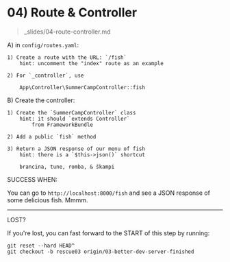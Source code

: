 # 04) Route & Controller
> _slides/04-route-controller.md

A) in `config/routes.yaml`:

    1) Create a route with the URL: `/fish`
        hint: uncomment the "index" route as an example
    
    2) For `_controller`, use
    
        App\Controller\SummerCampController::fish

B) Create the controller:

    1) Create the `SummerCampController` class
        hint: it should `extends Controller`
            from FrameworkBundle

    2) Add a public `fish` method

    3) Return a JSON response of our menu of fish
        hint: there is a `$this->json()` shortcut

        brancina, tune, romba, & škampi

SUCCESS WHEN:

You can go to `http://localhost:8000/fish` and
see a JSON response of some delicious fish. Mmmm.

----------

LOST?

If you're lost, you can fast forward to the START of
this step by running:

    git reset --hard HEAD^
    git checkout -b rescue03 origin/03-better-dev-server-finished
